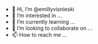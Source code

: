 - 👋 Hi, I’m @emillyvisnieski
- 👀 I’m interested in ...
- 🌱 I’m currently learning ...
- 💞️ I’m looking to collaborate on ...
- 📫 How to reach me ...

<!---
emillyvisnieski/emillyvisnieski is a ✨ special ✨ repository because its `README.md` (this file) appears on your GitHub profile.
You can click the Preview link to take a look at your changes.
--->
